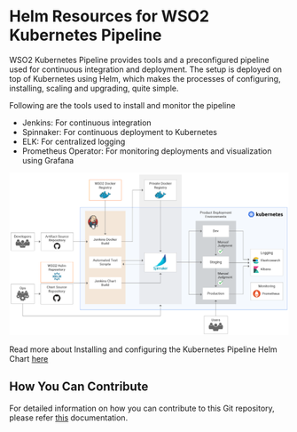 # Helm Resources for WSO2 Kubernetes Pipeline

WSO2 Kubernetes Pipeline provides tools and a preconfigured pipeline used for continuous integration and deployment.
The setup is deployed on top of Kubernetes using Helm, which makes the processes of configuring, installing, scaling and upgrading, quite simple.

Following are the tools used to install and monitor the pipeline

- Jenkins: For continuous integration
- Spinnaker: For continuous deployment to Kubernetes
- ELK: For centralized logging
- Prometheus Operator: For monitoring deployments and visualization using Grafana

![Architecture Diagram](kubernetes-pipeline/pipeline_architecture.jpg)

Read more about Installing and configuring the Kubernetes Pipeline Helm Chart [here](kubernetes-pipeline/README.md#installation)

## How You Can Contribute

For detailed information on how you can contribute to this Git repository, please refer [this](CONTRIBUTING.md) documentation.
